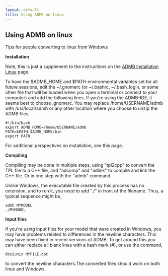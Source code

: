 ```yaml
---
layout: default
title: Using ADMB on linux
---
```


Using ADMB on linux
-------------------

Tips for people converting to linux from Windows

**Installation**

Note, this is just a supplement to the instructions on the [ADMB Installation Linux](/documentation/admb-installation-linux) page.

To have the $ADMB_HOME and $PATH environmental variables set for all future sessions, edit the ~/.gnomerc (or ~/.bashrc, ~/.bash_login, or some other file that will be loaded when you open a terminal or connect to your computer) and add the following lines. If you're using the ADMB-IDE, it seems best to choose .gnomerc. You may replace /home/USERNAME/admb with /usr/local/admb or any other location where you choose to unzip the ADMB files.

```
#!/bin/bash
export ADMB_HOME=/home/USERNAME/admb
PATH=$PATH:$ADMB_HOME/bin
export PATH
```

For additional perspectives on installation, see this page.

**Compiling**

Compiling may be done in multiple steps, using "tpl2cpp" to convert the TPL file to a C++ file, and "adcomp" and "adlink" to compile and link the C++ file. Or in one step with the "admb" command.

Unlike Windows, the executable file created by this process has no extension, and to run it, you need to add "./" in front of the filename. Thus, a typical sequence might be,

```
admb MYMODEL
./MYMODEL
```

**Input files**

If you're using input files for your model that were created in Windows, you may have problems related to differences in the newline characters. This may have been fixed in recent versions of ADMB. To get around this you can either replace all blank lines with a hash mark (#), or use the command,

```
dos2unix MYFILE.dat
```

to convert the newline characters.The converted files should work on both linux and Windows.
